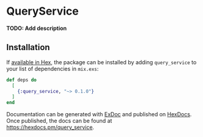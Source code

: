 # QueryService

**TODO: Add description**

## Installation

If [available in Hex](https://hex.pm/docs/publish), the package can be installed
by adding `query_service` to your list of dependencies in `mix.exs`:

```elixir
def deps do
  [
    {:query_service, "~> 0.1.0"}
  ]
end
```

Documentation can be generated with [ExDoc](https://github.com/elixir-lang/ex_doc)
and published on [HexDocs](https://hexdocs.pm). Once published, the docs can
be found at <https://hexdocs.pm/query_service>.

